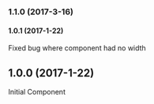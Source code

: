 ### 1.1.0 (2017-3-16)

#### 1.0.1 (2017-1-22)
Fixed bug where component had no width

## 1.0.0 (2017-1-22)
Initial Component
